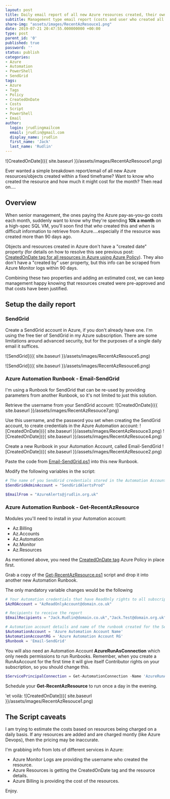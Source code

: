 ```yaml
---
layout: post
title: Daily email report of all new Azure resources created, their owner/creator, and estimated cost.
subtitle: Management type email report (costs and user who created all new resources within a timeframe) using Azure Automation runbooks, PowerShell and SendGrid.
share-img: "assets/images/RecentAzResouce1.png"
date: 2019-07-21 20:47:55.000000000 +00:00
type: post
parent_id: '0'
published: true
password: ''
status: publish
categories:
- Azure
- Automation
- PowerShell
- SendGrid
tags:
- Azure
- Tags
- Policy
- CreatedOnDate
- Costs
- Script
- PowerShell
- Email
author:
  login: jrudlingmailcom
  email: jrudlin@gmail.com
  display_name: jrudlin
  first_name: 'Jack'
  last_name: 'Rudlin'
---
```


![CreatedOnDate]({{ site.baseurl }}/assets/images/RecentAzResouce1.png)

Ever wanted a simple breakdown report/email of all new Azure resources/objects created within a fixed timeframe? Want to know who created the resource and how much it might cost for the month? Then read on....

## Overview

When senior management, the ones paying the Azure pay-as-you-go costs each month, suddenly want to know why they're spending **10k a month** on a high-spec SQL VM, you'll soon find that _who_ created this and _when_ is difficult information to retrieve from Azure....especially if the resource was created more than 90 days ago.

Objects and resources created in Azure don't have a "created date" property (for details on how to resolve this see previous post: [CreatedOnDate tag for all resources in Azure using Azure Policy](/2019-07-18-azure-policy-createdon-date)). They also don't have a "created by" user property, but this info can be scraped from Azure Monitor logs within 90 days.

Combining these two properties and adding an estimated cost, we can keep management happy knowing that resources created were pre-approved and that costs have been justified.

## Setup the daily report
### SendGrid
Create a SendGrid account in Azure, if you don't already have one. I'm using the free tier of SendGrid in my Azure subscription. There are some limitations around advanced security, but for the purposes of a single daily email it suffices.

![SendGrid]({{ site.baseurl }}/assets/images/RecentAzResouce5.png)

![SendGrid]({{ site.baseurl }}/assets/images/RecentAzResouce6.png)

### Azure Automation Runbook - Email-SendGrid
I'm using a Runbook for SendGrid that can be re-used by providing parameters from another Runbook, so it's not limited to just this solution.

Retrieve the username from your SendGrid account:
![CreatedOnDate]({{ site.baseurl }}/assets/images/RecentAzResouce7.png)

Use this username, and the password you set when creating the SendGrid account, to create credentials in the Azure Automation account:
![CreatedOnDate]({{ site.baseurl }}/assets/images/RecentAzResouce3.png)
![CreatedOnDate]({{ site.baseurl }}/assets/images/RecentAzResouce4.png)

Create a new Runbook in your Automation Account, called Email-SendGrid
![CreatedOnDate]({{ site.baseurl }}/assets/images/RecentAzResouce2.png)

Paste the code from [Email-SendGrid.ps1](https://github.com/jrudlin/Azure/blob/master/General/Email-SendGrid.ps1) into this new Runbook.

Modify the following variables in the script:

```powershell
# The name of you SendGrid credentials stored in the Automation Account
$SendGridAdminAccount = "SendGridAlertsProd"

$EmailFrom = "AzureAlerts@jrudlin.org.uk"
```

### Azure Automation Runbook - Get-RecentAzResource
Modules you'll need to install in your Automation account:

- Az.Billing
- Az.Accounts
- Az.Automation
- Az.Monitor
- Az.Resources

As mentioned above, you need the [CreatedOnDate tag](/2019-07-18-azure-policy-createdon-date) Azure Policy in place first.

Grab a copy of the [Get-RecentAzResource.ps1](https://github.com/jrudlin/Azure/blob/master/General/Get-RecentAzResource.ps1) script and drop it into another new Automation Runbook.

The only mandatory variable changes would be the following

```powershell
# Your Automation credentials that have ReadOnly rights to all subscriptions
$AzROAccount = "AzReadOnlyAccount@domain.co.uk"

# Recipients to receive the report
$EmailRecipients = "Jack.Rudlin@domain.co.uk","Jack.Test@domain.org.uk"

# Automation account details and name of the runbook created for the SendGrid email
$AutomationAccount = 'Azure Automation Account Name'
$AutomationAccountRG = 'Azure Automation Account RG'
$Runbook = 'Email-SendGrid'
```

You will also need an Automation Account **AzureRunAsConnection** which only needs permissions to run Runbooks. Remember, when you create a RunAsAccount for the first time it will give itself Contributor rights on your subscription, so you should change this.
```powershell
$ServicePrincipalConnection = Get-AutomationConnection -Name 'AzureRunAsConnection'
```

Schedule your **Get-RecentAzResource** to run once a day in the evening.

'et voilà:
![CreatedOnDate]({{ site.baseurl }}/assets/images/RecentAzResouce1.png)

## The Script caveats
I am trying to estimate the costs based on resources being charged on a daily basis. If any resources are added and are charged montly (like Azure Devops), then the pricing may be inaccurate.

I'm grabbing info from lots of different services in Azure:

- Azure Monitor Logs are providing the username who created the resource.
- Azure Resources is getting the CreatedOnDate tag and the resource details.
- Azure Billing is providing the cost of the resources.

Enjoy.